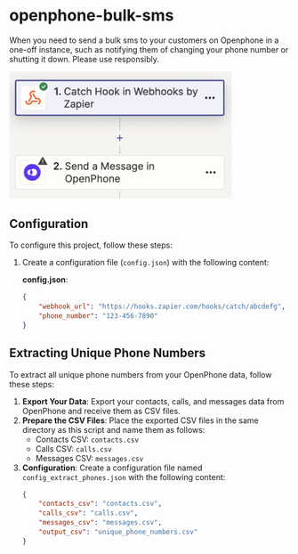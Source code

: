 # openphone-bulk-sms
When you need to send a bulk sms to your customers on Openphone in a one-off instance, such as notifying them of changing your phone number or shutting it down. Please use responsibly. 

<img src="zapier.png" alt="Zapier" width="400">

## Configuration

To configure this project, follow these steps:

1. Create a configuration file (`config.json`) with the following content:

   **config.json**:
   ```json
   {
       "webhook_url": "https://hooks.zapier.com/hooks/catch/abcdefg",
       "phone_number": "123-456-7890"
   }

## Extracting Unique Phone Numbers

To extract all unique phone numbers from your OpenPhone data, follow these steps:

1. **Export Your Data**: Export your contacts, calls, and messages data from OpenPhone and receive them as CSV files.
2. **Prepare the CSV Files**: Place the exported CSV files in the same directory as this script and name them as follows:
   - Contacts CSV: `contacts.csv`
   - Calls CSV: `calls.csv`
   - Messages CSV: `messages.csv`
3. **Configuration**: Create a configuration file named `config_extract_phones.json` with the following content:
   ```json
   {
       "contacts_csv": "contacts.csv",
       "calls_csv": "calls.csv",
       "messages_csv": "messages.csv",
       "output_csv": "unique_phone_numbers.csv"
   }
